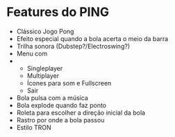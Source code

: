 # Features do PING
 - Clássico Jogo Pong
 - Efeito especial quando a bola acerta o meio da barra
 - Trilha sonora (Dubstep?/Electroswing?)
 - Menu com 
 -  - Singleplayer
    - Multiplayer
    - Ícones para som e Fullscreen
    - Sair
- Bola pulsa com a música
- Bola explode quando faz ponto
- Roleta para escolher a direção inicial da bola
- Rastro por onde a bola passou
- Estilo TRON
